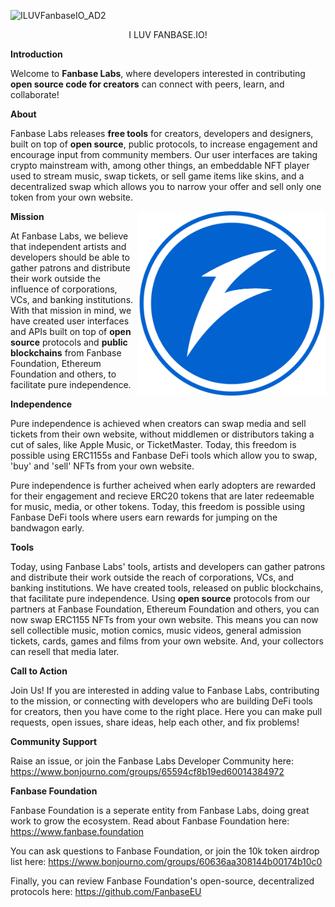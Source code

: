 ![ILUVFanbaseIO_AD2](https://github.com/FanbaseLabs/.github/assets/145924938/ba0c4bf2-57f2-41f9-be20-b98988c7bb1a)


<p align="center"> I LUV FANBASE.IO! </p>

**Introduction**

Welcome to **Fanbase Labs**, where developers interested in contributing **open source code for creators** can connect with peers, learn, and collaborate!


**About**

Fanbase Labs releases **free tools** for creators, developers and designers, built on top of **open source**, public protocols, to increase engagement and encourage input from community members. Our user interfaces are taking crypto mainstream with, among other things, an embeddable NFT player used to stream music, swap tickets, or sell game items like skins, and a decentralized swap which allows you to narrow your offer and sell only one token from your own website. 


<img src="https://github.com/FanbaseLabs/.github/blob/main/profile/resource/logo.png?raw=true" alt="fanbase" width="300" align="right">



**Mission**

At Fanbase Labs, we believe that independent artists and developers should be able to gather patrons and distribute their work outside the influence of corporations, VCs, and banking institutions. With that mission in mind, we have created user interfaces and APIs built on top of **open source** protocols and **public blockchains** from Fanbase Foundation, Ethereum  Foundation and others, to facilitate pure independence. 



**Independence**

Pure independence is achieved when creators can swap media and sell tickets from their own website, without middlemen or distributors taking a cut of sales, like Apple Music, or TicketMaster. Today, this freedom is possible using ERC1155s and Fanbase DeFi tools which allow you to swap, 'buy' and 'sell' NFTs from your own website.
  

Pure independence is further acheived when early adopters are rewarded for their engagement and recieve ERC20 tokens that are later redeemable for music, media, or other tokens. Today, this freedom is possible using Fanbase DeFi tools where users earn rewards for jumping on the bandwagon early. 


  
**Tools**

Today, using Fanbase Labs' tools, artists and developers can gather patrons and distribute their work outside the reach of corporations, VCs, and banking institutions. We have created tools, released on public blockchains, that facilitate pure independence. Using **open source** protocols from our partners at Fanbase Foundation, Ethereum Foundation and others, you can now swap ERC1155 NFTs from your own website. This means you can now sell collectible music, motion comics, music videos, general admission tickets, cards, games and films from your own website. And, your collectors can resell that media later.  



**Call to Action**

Join Us! If you are interested in adding value to Fanbase Labs, contributing to the mission, or connecting with developers who are building DeFi tools for creators, then you have come to the right place. Here you can make pull requests, open issues, share ideas, help each other, and fix problems!



**Community Support**

Raise an issue, or join the Fanbase Labs Developer Community here:
https://www.bonjourno.com/groups/65594cf8b19ed60014384972



**Fanbase Foundation**

Fanbase Foundation is a seperate entity from Fanbase Labs, doing great work to grow the ecosystem. Read about Fanbase Foundation here: https://www.fanbase.foundation

You can ask questions to Fanbase Foundation, or join the 10k token airdrop list here:
https://www.bonjourno.com/groups/60636aa308144b00174b10c0 

Finally, you can review Fanbase Foundation's open-source, decentralized protocols here:
https://github.com/FanbaseEU 


